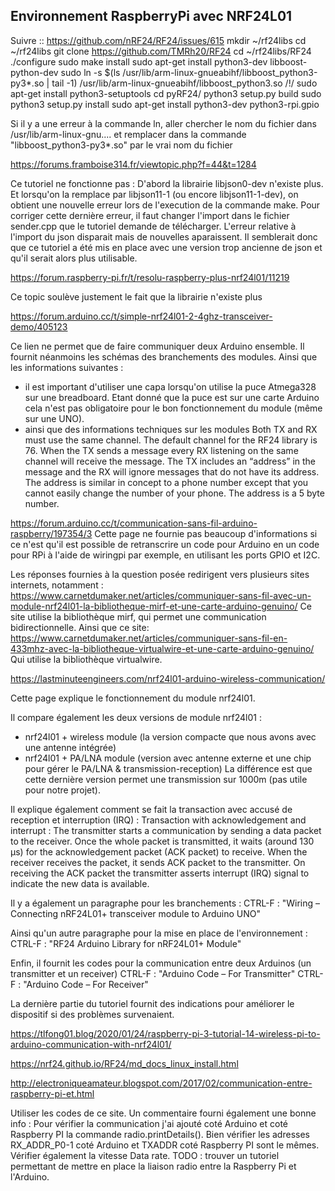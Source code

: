 ## Environnement RaspberryPi avec NRF24L01

Suivre :: https://github.com/nRF24/RF24/issues/615
mkdir ~/rf24libs
cd ~/rf24libs
git clone https://github.com/TMRh20/RF24
cd ~/rf24libs/RF24
./configure
sudo make install
sudo apt-get install python3-dev libboost-python-dev
sudo ln -s $(ls /usr/lib/arm-linux-gnueabihf/libboost_python3-py3*.so | tail -1) /usr/lib/arm-linux-gnueabihf/libboost_python3.so    /!/
sudo apt-get install python3-setuptools
cd pyRF24/
python3 setup.py build
sudo python3 setup.py install
sudo apt-get install python3-dev python3-rpi.gpio

Si il y a une erreur à la commande ln, aller chercher le nom du fichier dans /usr/lib/arm-linux-gnu.... et remplacer dans la commande "libboost_python3-py3*.so" par le vrai nom du fichier









https://forums.framboise314.fr/viewtopic.php?f=44&t=1284

Ce tutoriel ne fonctionne pas :
D'abord la librairie libjson0-dev n'existe plus.
Et lorsqu'on la remplace par libjson11-1 (ou encore libjson11-1-dev), on obtient une nouvelle erreur lors de l'execution de la commande make.
Pour corriger cette dernière erreur, il faut changer l'import dans le fichier sender.cpp que le tutoriel demande de télécharger.
L'erreur relative à l'import du json disparait mais de nouvelles aparaissent.
Il semblerait donc que ce tutoriel a été mis en place avec une version trop ancienne de json et qu'il serait alors plus utilisable.

https://forum.raspberry-pi.fr/t/resolu-raspberry-plus-nrf24l01/11219

Ce topic soulève justement le fait que la librairie n'existe plus


https://forum.arduino.cc/t/simple-nrf24l01-2-4ghz-transceiver-demo/405123

Ce lien ne permet que de faire communiquer deux Arduino ensemble.
Il fournit néanmoins les schémas des branchements des modules.
Ainsi que les informations suivantes :
- il est important d'utiliser une capa lorsqu'on utilise la puce Atmega328 sur une breadboard.
Etant donné que la puce est sur une carte Arduino cela n'est pas obligatoire pour le bon fonctionnement du module (même sur une UNO).
- ainsi que des informations techniques sur les modules
Both TX and RX must use the same channel. The default channel for the RF24 library is 76.
When the TX sends a message every RX listening on the same channel will receive the message. The TX includes an “address” in the message and the RX will ignore messages that do not have its address. The address is similar in concept to a phone number except that you cannot easily change the number of your phone. The address is a 5 byte number.


https://forum.arduino.cc/t/communication-sans-fil-arduino-raspberry/197354/3
Cette page ne fournie pas beaucoup d'informations si ce n'est qu'il est possible de retranscrire un code pour Arduino en un code pour RPi à l'aide de wiringpi par exemple, en utilisant les ports GPIO et I2C.

Les réponses fournies à la question posée redirigent vers plusieurs sites internets, notamment :
https://www.carnetdumaker.net/articles/communiquer-sans-fil-avec-un-module-nrf24l01-la-bibliotheque-mirf-et-une-carte-arduino-genuino/
Ce site utilise la bibliothèque mirf, qui permet une communication bidirectionnelle.
Ainsi que ce site:
https://www.carnetdumaker.net/articles/communiquer-sans-fil-en-433mhz-avec-la-bibliotheque-virtualwire-et-une-carte-arduino-genuino/
Qui utilise la bibliothèque virtualwire.


https://lastminuteengineers.com/nrf24l01-arduino-wireless-communication/

Cette page explique le fonctionnement du module nrf24l01.

Il compare également les deux versions de module nrf24l01 :
- nrf24l01 + wireless module (la version compacte que nous avons avec une antenne intégrée)
- nrf24l01 + PA/LNA module (version avec antenne externe et une chip pour gérer le PA/LNA & transmission-reception)
La différence est que cette dernière version permet une transmission sur 1000m (pas utile pour notre projet).

Il explique également comment se fait la transaction avec accusé de reception et interruption (IRQ) :
Transaction with acknowledgement and interrupt :
The transmitter starts a communication by sending a data packet to the receiver. 
Once the whole packet is transmitted, it waits (around 130 µs) for the acknowledgement packet (ACK packet) to receive. 
When the receiver receives the packet, it sends ACK packet to the transmitter. 
On receiving the ACK packet the transmitter asserts interrupt (IRQ) signal to indicate the new data is available.

Il y a également un paragraphe pour les branchements :
CTRL-F : "Wiring – Connecting nRF24L01+ transceiver module to Arduino UNO"

Ainsi qu'un autre paragraphe pour la mise en place de l'environnement :
CTRL-F : "RF24 Arduino Library for nRF24L01+ Module"

Enfin, il fournit les codes pour la communication entre deux Arduinos (un transmitter et un receiver)
CTRL-F : "Arduino Code – For Transmitter"
CTRL-F : "Arduino Code – For Receiver"

La dernière partie du tutoriel fournit des indications pour améliorer le dispositif si des problèmes survenaient.


https://tlfong01.blog/2020/01/24/raspberry-pi-3-tutorial-14-wireless-pi-to-arduino-communication-with-nrf24l01/



https://nrf24.github.io/RF24/md_docs_linux_install.html


http://electroniqueamateur.blogspot.com/2017/02/communication-entre-raspberry-pi-et.html

Utiliser les codes de ce site.
Un commentaire fourni également une bonne info :
Pour vérifier la communication j'ai ajouté coté Arduino et coté Raspberry PI la commande radio.printDetails(). Bien vérifier les adresses RX_ADDR_P0-1 coté Arduino et TXADDR coté Raspberry PI sont le mêmes. Vérifier également la vitesse Data rate.
TODO : trouver un tutoriel permettant de mettre en place la liaison radio entre la Raspberry Pi et l'Arduino.